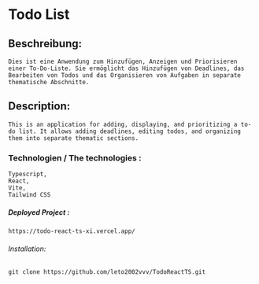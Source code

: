 # Todo List

## Beschreibung:
    Dies ist eine Anwendung zum Hinzufügen, Anzeigen und Priorisieren einer To-Do-Liste. Sie ermöglicht das Hinzufügen von Deadlines, das Bearbeiten von Todos und das Organisieren von Aufgaben in separate thematische Abschnitte.

## Description:
    This is an application for adding, displaying, and prioritizing a to-do list. It allows adding deadlines, editing todos, and organizing them into separate thematic sections.

### Technologien / The technologies :
    Typescript,
    React,
    Vite,
    Tailwind CSS

##### Deployed Project :
    https://todo-react-ts-xi.vercel.app/


###### Installation:
    git clone https://github.com/leto2002vvv/TodoReactTS.git

